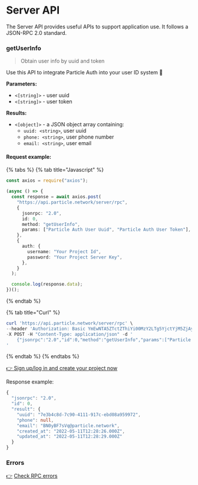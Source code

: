 # Server API

The Server API provides useful APIs to support application use. It follows a JSON-RPC 2.0 standard.

### getUserInfo

> Obtain user info by uuid and token

Use this API to integrate Particle Auth into your user ID system :tada:

**Parameters:**

* `<[string]>` - user uuid
* `<[string]>` - user token

**Results:**

* `<[object]>` - a JSON object array containing:
  * `uuid: <string>`, user uuid
  * `phone: <string>`, user phone number
  * `email: <string>`, user email

#### Request example:

{% tabs %}
{% tab title="Javascript" %}
```typescript
const axios = require("axios");

(async () => {
  const response = await axios.post(
    "https://api.particle.network/server/rpc",
    {
      jsonrpc: "2.0",
      id: 0,
      method: "getUserInfo",
      params: ["Particle Auth User Uuid", "Particle Auth User Token"],
    },
    {
      auth: {
        username: "Your Project Id",
        password: "Your Project Server Key",
      },
    }
  );

  console.log(response.data);
})();
```
{% endtab %}

{% tab title="Curl" %}
```powershell
curl 'https://api.particle.network/server/rpc' \
--header 'Authorization: Basic YmEwNTA5ZTctZThiYi00MzY2LTg5YjctYjM5ZjAyYmNkMDg0OmNnZjE4YXNMbG9zSkJzZlZXbWxvNHNuZ2lFRVZzc1gzNHFlTUxmZzQ=' \
-X POST -H "Content-Type: application/json" -d '
    {"jsonrpc":"2.0","id":0,"method":"getUserInfo","params":["Particle Auth User Uuid", "Particle Auth User Token"]}
'
```
{% endtab %}
{% endtabs %}

[👉 Sign up/log in and create your project now](https://particle.network/#/login)

Response example:

```typescript
{
  "jsonrpc": "2.0",
  "id": 0,
  "result": {
    "uuid": "7e3b4c8d-7c90-4111-917c-ebd08a959972",
    "phone": null,
    "email": "BN0yBF7sVq@particle.network",
    "created_at": "2022-05-11T12:28:26.000Z",
    "updated_at": "2022-05-11T12:28:29.000Z"
  }
}
```

### Errors

[👉](https://particle.network/#/login) [Check RPC errors](../../node-service/error-reference.md)
